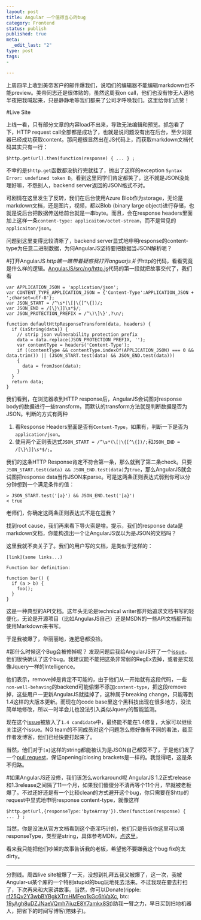 ```yaml
--- 
layout: post
title: Angular 一个值得当心的bug
category: Frontend
status: publish 
published: true
meta: 
  _edit_last: "2"
type: post
tags: 
- 

---
```


上周四早上收到美帝客户的邮件爆我们，说咱们的编辑器不能编辑markdown也不能preview。美帝同志还是很体贴的，虽然这周我on call，他们也没有惨无人道地半夜把我喊起来，只是静静地等我们都来了公司才呼唤我们。这里给你们点赞！

#Live Site

上线一看，只有部分文章的内容load不出来，导致无法编辑和预览。抓包看了下，HTTP request call全部都是成功了，也就是说问题没有出在后台，至少浏览器已经成功获取content。那问题很显然出在JS代码上，而获取markdown文档代码其实只有一行：
    
    $http.get(url).then(function(response) { ... } ;

不幸的是`$http.get`函数都没执行完就挂了，抛出了这样的exception `Syntax Error: undefined token D`。看到这里同学们肯定都笑了，这不就是JSON没处理好嘛，不怨别人，backend server返回的JSON格式不对。

可剧情在这里发生了反转，我们在后台使用Azure Blob作为storage，无论是markdown文档，还是图片，视频，都以Blob (binary large object)进行存储，也就是说后台把数据传送给前台就是一串byte。而且，会在response headers里面加上这样一条`content-type: applicaiton/octet-stream`，而不是常见的`applicaiton/json`。

问题到这里变得比较清晰了，backend server显式地申明response的content-type为任意二进制数据，为何AngularJS坚持要把数据当JSON解析呢？

#打开AngularJS $http 瞧一瞧
带着疑惑我打开anguarjs关于$http的代码，看看究竟是什么样的逻辑。[AngularJS/src/ng/http.js](https://github.com/angular/angular.js/blob/master/src/ng/http.js)代码的第一段就把故事交代了，我们看


    var APPLICATION_JSON = 'application/json';
    var CONTENT_TYPE_APPLICATION_JSON = {'Content-Type':APPLICATION_JSON + ';charset=utf-8'};
    var JSON_START = /^\s*(\[|\{[^\{])/;
    var JSON_END = /[\}\]]\s*$/;
    var JSON_PROTECTION_PREFIX = /^\)\]\}',?\n/;

    function defaultHttpResponseTransform(data, headers) {
      if (isString(data)) {
        // strip json vulnerability protection prefix
        data = data.replace(JSON_PROTECTION_PREFIX, '');
        var contentType = headers('Content-Type');
        if ((contentType && contentType.indexOf(APPLICATION_JSON) === 0 && data.trim()) || (JSON_START.test(data) && JSON_END.test(data))) 
        {
          data = fromJson(data);
        }
      }
      return data;
    }


我们看到，在浏览器收到HTTP response后，AngularJS会试图对response body的数据进行一些transform，而默认的transform方法就是判断数据是否为JSON。判断的方式有两种

1. 看Response Headers里面是否有`Content-Type`，如果有，判断一下是否为`application/json`。
2. 使用两个正则表达式`JSON_START = /^\s*(\[|\{[^\{])/;`和`JSON_END = /[\}\]]\s*$/;`。

我们的这条HTTP Response肯定不符合第一条，那么就到了第二条check。只要`JSON_START.test(data) && JSON_END.test(data)`为`true`，那么AngularJS就会试图把response data当作JSON来parse。可是这两条正则表达式弱到你可以分分钟想到一个满足条件的值：


    > JSON_START.test('[a}') && JSON_END.test('[a}')
    < true

老师们，你确定这两条正则表达式不是在逗我？

找到root cause，我们再来看下导火索是啥。提示，我们的response data是markdown文档，你能构造出一个让AngularJS误以为是JSON的文档吗？

这里我就不卖关子了。我们的用户写的文档，是类似于这样的：


    [link](some links...)

    Function bar definition:

    function bar() {
      if (a > b) {
        foo();
      }
    }
    

这是一种典型的API文档。这年头无论是technical writer都开始追求文档书写的轻便化，无论是开源项目（比如AngularJS自己）还是MSDN的一些API文档都开始使用Markdown来书写。

于是我被爆了，华丽丽地，连肥皂都没捡。

#那什么时候这个Bug会被修掉呢？
发现问题后我给AngularJS开了一个[issue](https://github.com/angular/angular.js/issues/10349)，他们很快确认了这个bug。我建议能不能把这条非常弱的RegEx去掉，或者是实现像Jquery一样的Intelligence。

他们表示，remove掉是肯定不可能的，由于他们从一开始就有这段代码，一些`non-well-behaving`的backend可能偷懒不添加`content-type`，把这段remove掉，这些用户一更新AngularJS就挂掉了，这种属于breaking change，只能等到1.4这样的大版本更新。而现在的code base里这个黑科技出现在很多地方，没法简单地修改，所以一时半会儿也没法引入类似Jquery的智能监测。

现在这个[issue](https://github.com/angular/angular.js/issues/10349)被放入了`1.4 candidate`中，最终能不能在1.4修复，大家可以继续关注这个issue。NG team的不同成员对这个问题怎么修好像有不同的看法，截至作者发博客，他们已经快要打起来了。

当然，他们对于`[a}`这样的string都能被认为是JSON自己都受不了，于是他们发了一个[pull request](https://github.com/angular/angular.js/blob/master/src/ng/http.js)，保证opening/closing brackets是一样的。我觉得吧，这是条不归路。

#如果AngularJS还没修，我们该怎么workaround呢
AngularJS 1.2正式release和1.3release之间隔了11一个月，如果我们傻傻分不清再等个11个月，早就被老板爆了。不过还好还是有一个比较clean的方式避开这个bug，你只需要在$http的request中显式地申明response content-type，就像这样


    $http.get(url,{responseType:'byteArray'}).then(function(response) { ... } ;


当然，你是没法从官方文档看到这个奇淫巧计的，他们只是告诉你这里可以填responseType，类型是string，具体参考MDN，[点这里](https://developer.mozilla.org/en-US/docs/DOM/XMLHttpRequest#responseType)。

看来我只能把他们吵架的故事告诉我的老板，希望他不要嫌我这个bug fix的太dirty。

--------
分割线。周四live site被爆了一天，没想到礼拜五我又被爆了，这一次，我被Angular-ui某个库的一个特别stupid的bug玩地死去活来。不过我现在要去打扫了，下次再来和大家讲故事。当然，你可以Donate(ripple: [rf25Qv2Y3wbBYBgkXTmHMFeq1kGc6hVaXc](https://rippletrade.com/#/send?to=rf25Qv2Y3wbBYBgkXTmHMFeq1kGc6hVaXc), btc: [19yAgh8uDZJNaeVQmh7iiuzE8Y7amkx8St](bitcoin:19yAgh8uDZJNaeVQmh7iiuzE8Y7amkx8St))助我一臂之力，早日买到扫地机器人，把省下的时间写博客(陪妹子)。
